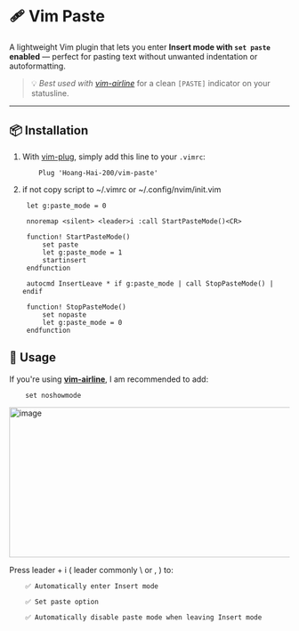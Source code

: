 
# 🩹 Vim Paste 

A lightweight Vim plugin that lets you enter **Insert mode with `set paste` enabled** — perfect for pasting text without unwanted indentation or autoformatting.

> 💡 *Best used with [vim-airline](https://github.com/vim-airline/vim-airline)* for a clean `[PASTE]` indicator on your statusline.

---

## 📦 Installation

1. With [vim-plug](https://github.com/junegunn/vim-plug), simply add this line to your `.vimrc`:

           Plug 'Hoang-Hai-200/vim-paste'


2. if not copy script to ~/.vimrc or ~/.config/nvim/init.vim

        let g:paste_mode = 0
        
        nnoremap <silent> <leader>i :call StartPasteMode()<CR>
        
        function! StartPasteMode()
            set paste
            let g:paste_mode = 1
            startinsert
        endfunction
        
        autocmd InsertLeave * if g:paste_mode | call StopPasteMode() | endif
        
        function! StopPasteMode()
            set nopaste
            let g:paste_mode = 0
        endfunction

## 🚀 Usage

If you're using **[vim-airline](https://github.com/vim-airline/vim-airline)**, I am recommended to add:

        set noshowmode
<img width="812" height="270" alt="image" src="https://github.com/user-attachments/assets/e2b24af5-577c-4bdf-b38e-5a66841d6d50" />

Press leader + i ( leader commonly \ or , ) to:
        
        ✅ Automatically enter Insert mode
        
        ✅ Set paste option
        
        ✅ Automatically disable paste mode when leaving Insert mode
